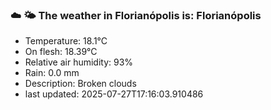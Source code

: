 ### ☁️ 🌤️  The weather in Florianópolis is: Florianópolis

- Temperature: 18.1°C
- On flesh: 18.39°C
- Relative air humidity: 93%
- Rain: 0.0 mm
- Description: Broken clouds
- last updated: 2025-07-27T17:16:03.910486
